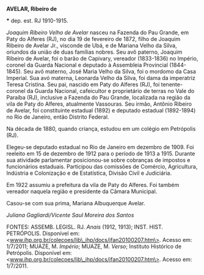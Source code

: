 **AVELAR, Ribeiro de**

**\*** dep. est. RJ 1910-1915.

*Joaquim Ribeiro Velho de Avelar* nasceu na Fazenda do Pau Grande, em
Paty do Alferes (RJ), no dia 19 de fevereiro de 1872, filho de Joaquim
Ribeiro de Avelar Jr., visconde de Ubá, e de Mariana Velho da Silva,
oriundos da união de duas famílias nobres. Seu avô paterno, Joaquim
Ribeiro de Avelar, foi o barão de Capivary, vereador (1833-1836) no
Império, coronel da Guarda Nacional e deputado à Assembleia Provincial
(1844-1845). Seu avô materno, José Maria Velho da Silva, foi o mordomo
da Casa Imperial. Sua avó materna, Leonarda Velho da Silva, foi dama da
imperatriz Teresa Cristina. Seu pai, nascido em Paty do Alferes (RJ),
foi tenente-coronel da Guarda Nacional, cafeicultor e proprietário de
terras no Vale do Paraíba (RJ), inclusive a Fazenda do Pau Grande,
localizada na região da vila de Paty do Alferes, atualmente Vassouras.
Seu irmão, Antônio Ribeiro de Avelar, foi constituinte estadual (1892) e
deputado estadual (1892-1894) no Rio de Janeiro, então Distrito Federal.

Na década de 1880, quando criança, estudou em um colégio em Petrópolis
(RJ).

Elegeu-se deputado estadual no Rio de Janeiro em dezembro de 1909. Foi
reeleito em 15 de dezembro de 1912 para o período de 1913 a 1915.
Durante sua atividade parlamentar posicionou-se sobre cobranças de
impostos e funcionários estaduais. Participou das comissões de Comércio,
Agricultura, Indústria e Colonização e de Estatística, Divisão Civil e
Judiciária.

Em 1922 assumiu a prefeitura da vila de Paty do Alferes. Foi também
vereador naquela região e presidente da Câmara Municipal.

Casou-se com sua prima, Mariana Albuquerque Avelar.

*Juliana Gagliardi/Vicente Saul Moreira dos Santos*

FONTES: ASSEMB. LEGISL. RJ. *Anais* (1912, 1913); INST. HIST.
PETRÓPOLIS. Disponível em:
\<www.ihp.org.br/colecoes/lib\_ihp/docs/jfan20100207.htm\>. Acesso em:
1/7/2011; MUAZE, M. *Império*; MUAZE, M. *Verso*; Instituto Histórico de
Petrópolis. Disponível em:
\<www.ihp.org.br/colecoes/lib\_ihp/docs/jfan20100207.htm\>. Acesso em:
1/7/2011.
